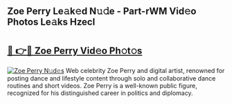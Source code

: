 ## Zoe Perry Le𝚊k𝚎d N𝚞𝚍e - Part-rWM Vid𝚎o Photos Le𝚊ks Hzecl

# <h2><a href="http://fbehi5.evod.top/?m=Zoe+Perry">🔗 👉🔴 Zoe Perry Vid𝚎o Ph𝚘t𝚘s</a></h2>

[![Zoe Perry N𝚞d𝚎s](https://i.imgur.com/8V9OHl7.gif)](http://fbehi5.evod.top/?m=Zoe+Perry)
Web celebrity Zoe Perry and digital artist, renowned for posting dance and lifestyle content through solo and collaborative dance routines and short videos. Zoe Perry is a well-known public figure, recognized for his distinguished career in politics and diplomacy. 
